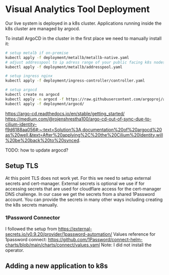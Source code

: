 # Visual Analytics Tool Deployment
Our live system is deployed in a k8s cluster. Applications running inside the k8s cluster are managed by argocd. 

To install ArgoCD in the cluster in the first place we need to manually install it:

```bash
# setup metalb if on-premise
kubectl apply -f deployment/metallb/metallb-native.yaml
# adjust addresspool to ip adress range of your public facing k8s nodes
kubectl apply -f deployment/metallb/addresspool.yaml

# setup ingress nginx
kubectl apply -f deployment/ingress-controller/controller.yaml

# setup argocd
kubectl create ns argocd
kubectl apply -n argocd -f https://raw.githubusercontent.com/argoproj/argo-cd/stable/manifests/install.yaml
kubectl apply -f deployment/argocd/
```
https://argo-cd.readthedocs.io/en/stable/getting_started/
https://medium.com/@rojenshrestha100/argo-cd-out-of-sync-due-to-cilium-identity-f9d6188aa056#:~:text=Solution%3A,documentation%20of%20argocd%20as%20well.&text=After%20applying%2C%20the%20Cilium%20Identity,will%20be%20back%20to%20synced.

TODO: how to update argocd?

## Setup TLS
At this point TLS does not work yet. For this we need to setup external secrets and cert-manager. External secrets is optional we use if for accessing secrets that are used for cloudflare access for the cert-manager DNS challenge. In our case we get the secrets from a shared 1Password account. You can provide the secrets in many other ways including creating the k8s secrets manually.

### 1Password Connector
I followed the setup from https://external-secrets.io/v0.9.20/provider/1password-automation/
Values reference for 1password connect: https://github.com/1Password/connect-helm-charts/blob/main/charts/connect/values.yaml
Note: I did not install the operator.

## Adding a new application to k8s